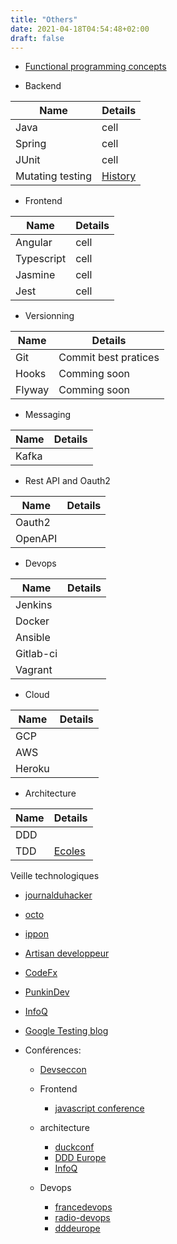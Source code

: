 ```yaml
---
title: "Others"
date: 2021-04-18T04:54:48+02:00
draft: false
---
```


- [Functional programming concepts](https://github.com/hemanth/functional-programming-jargon)

- Backend

| Name | Details |
| ------ | ------ |
| Java   | cell |
| Spring | cell |
| JUnit  | cell |
| Mutating testing  | [History](https://testing.googleblog.com/2021/04/mutation-testing.html?utm_source=feedburner&utm_medium=email&utm_campaign=Feed%3A+blogspot%2FHbbgQ+%28Google+Testing+Blog%29) |

- Frontend

| Name | Details |
| ------ | ------ |
| Angular | cell |
| Typescript | cell |
| Jasmine | cell |
| Jest | cell |


- Versionning

| Name | Details |
| ------ | ------ |
| Git | Commit best pratices |
| Hooks | Comming soon |
| Flyway | Comming soon |


- Messaging

| Name | Details |
| ------ | ------ |
| Kafka |  |

- Rest API and Oauth2

| Name | Details |
| ------ | ------ |
| Oauth2 |  |
| OpenAPI |  |

- Devops

| Name | Details |
| ------ | ------ |
| Jenkins |  |
| Docker |  |
| Ansible |  |
| Gitlab-ci |  |
| Vagrant |  |

- Cloud

| Name | Details |
| ------ | ------ |
| GCP |  |
| AWS |  |
| Heroku |  |

- Architecture

| Name | Details |
| ------ | ------ |
| DDD |  |
| TDD |  [Ecoles](https://blog.octo.com/un-test-peut-en-cacher-un-autre-un-peu-de-theorie/)|

Veille technologiques
- [journalduhacker](https://www.journalduhacker.net/)
- [octo](https://blog.octo.com/)
- [ippon](https://blog.ippon.fr/)
- [Artisan developpeur](https://artisandeveloppeur.fr/)
- [CodeFx](https://slides.nipafx.dev/)
- [PunkinDev](https://podcast.ausha.co/punkindev)
- [InfoQ](https://www.infoq.com/fr/development/)
- [Google Testing blog](https://testing.googleblog.com/)

- Conférences:
    - [Devseccon](https://www.devseccon.com/)
    
    - Frontend
        - [javascript conference](https://javascript-conference.com/london/)

    - architecture
        - [duckconf](https://www.laduckconf.com/)
        - [DDD Europe](https://dddeurope.com/)
        - [InfoQ](https://plus.qconferences.com/)

    - Devops
        - [francedevops](https://www.francedevops.fr/)
        - [radio-devops](https://lydra.fr/radio-devops/)
        - [dddeurope](https://dddeurope.com/)
